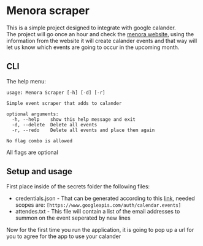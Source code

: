 # Menora scraper

This is a simple project designed to integrate with google calander.<br>
The project will go once an hour and check the <a href="https://www.sportpalace.co.il/menora-mivtachim/%D7%9C%D7%95%D7%97-%D7%90%D7%A8%D7%95%D7%A2%D7%99%D7%9D/">menora website</a>, using the information from the website it will create calander events and that way will let us know which events are going to occur in the upcoming month.

## CLI
The help menu:
```
usage: Menora Scraper [-h] [-d] [-r]

Simple event scraper that adds to calander

optional arguments:
  -h, --help    show this help message and exit
  -d, --delete  Delete all events
  -r, --redo    Delete all events and place them again

No flag combo is allowed
```
All flags are optional

## Setup and usage
First place inside of the secrets folder the following files:
* credentials.json - That can be generated according to this <a href="https://developers.google.com/people/quickstart/python#authorize_credentials_for_a_desktop_application">link</a>, needed scopes are: `[https://www.googleapis.com/auth/calendar.events]`
* attendes.txt - This file will contain a list of the email addresses to summon on the event seperated by new lines

Now for the first time you run the application, it is going to pop up a url for you to agree for the app to use your calander
